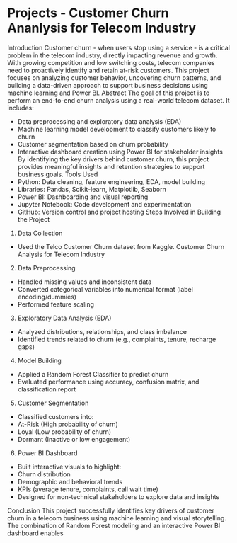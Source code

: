 # Projects  -  Customer Churn Ananlysis for Telecom Industry

Introduction
Customer churn - when users stop using a service - is a critical problem in the telecom industry, directly impacting
revenue and growth. With growing competition and low switching costs, telecom companies need to proactively identify
and retain at-risk customers.
This project focuses on analyzing customer behavior, uncovering churn patterns, and building a data-driven approach to
support business decisions using machine learning and Power BI.
Abstract
The goal of this project is to perform an end-to-end churn analysis using a real-world telecom dataset. It includes:
- Data preprocessing and exploratory data analysis (EDA)
- Machine learning model development to classify customers likely to churn
- Customer segmentation based on churn probability
- Interactive dashboard creation using Power BI for stakeholder insights
By identifying the key drivers behind customer churn, this project provides meaningful insights and retention strategies
to support business goals.
Tools Used
- Python: Data cleaning, feature engineering, EDA, model building
 - Libraries: Pandas, Scikit-learn, Matplotlib, Seaborn
- Power BI: Dashboarding and visual reporting
- Jupyter Notebook: Code development and experimentation
- GitHub: Version control and project hosting
Steps Involved in Building the Project
1. Data Collection
 - Used the Telco Customer Churn dataset from Kaggle.
Customer Churn Analysis for Telecom Industry
2. Data Preprocessing
 - Handled missing values and inconsistent data
 - Converted categorical variables into numerical format (label encoding/dummies)
 - Performed feature scaling
3. Exploratory Data Analysis (EDA)
 - Analyzed distributions, relationships, and class imbalance
 - Identified trends related to churn (e.g., complaints, tenure, recharge gaps)
4. Model Building
 - Applied a Random Forest Classifier to predict churn
 - Evaluated performance using accuracy, confusion matrix, and classification report
5. Customer Segmentation
 - Classified customers into:
 - At-Risk (High probability of churn)
 - Loyal (Low probability of churn)
 - Dormant (Inactive or low engagement)
6. Power BI Dashboard
 - Built interactive visuals to highlight:
 - Churn distribution
 - Demographic and behavioral trends
 - KPIs (average tenure, complaints, call wait time)
 - Designed for non-technical stakeholders to explore data and insights

   
Conclusion
This project successfully identifies key drivers of customer churn in a telecom business using machine learning and
visual storytelling. The combination of Random Forest modeling and an interactive Power BI dashboard enables

